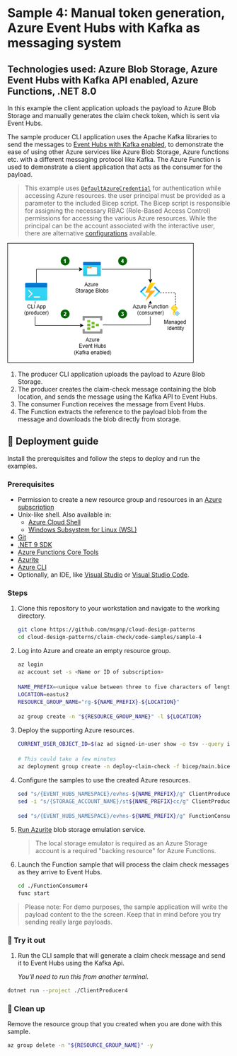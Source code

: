 # Sample 4: Manual token generation, Azure Event Hubs with Kafka as messaging system

## Technologies used: Azure Blob Storage, Azure Event Hubs with Kafka API enabled, Azure Functions, .NET 8.0

In this example the client application uploads the payload to Azure Blob Storage and manually generates the claim check token, which is sent via Event Hubs.

The sample producer CLI application uses the Apache Kafka libraries to send the messages to [Event Hubs with Kafka enabled](https://learn.microsoft.com/azure/event-hubs/event-hubs-create-kafka-enabled), to demonstrate the ease of using other Azure services like Azure Blob Storage, Azure functions etc. with a different messaging protocol like Kafka. The Azure Function is used to demonstrate a client application that acts as the consumer for the payload.

> This example uses [`DefaultAzureCredential`](https://learn.microsoft.com/dotnet/azure/sdk/authentication/#defaultazurecredential) for authentication while accessing Azure resources. the user principal must be provided as a parameter to the included Bicep script. The Bicep script is responsible for assigning the necessary RBAC (Role-Based Access Control) permissions for accessing the various Azure resources. While the principal can be the account associated with the interactive user, there are alternative [configurations](https://learn.microsoft.com/dotnet/azure/sdk/authentication/?tabs=command-line#exploring-the-sequence-of-defaultazurecredential-authentication-methods) available.

![A diagram showing a client CLI application acting as a producer and an Azure Function as the consumer, with Azure Blob Storage serving as the data store and Event Hubs as the messaging syste. The producer uploads the payload to Blob Storage, manually creates the claim-check message containing the blob location, and sends the message using the Kafka API to Event Hubs. The consumer Function receives the message from Event Hubs, extracts the reference, and dowloads the blob from the storage account.](images/sample-4-diagram.png)

1. The producer CLI application uploads the payload to Azure Blob Storage.
1. The producer creates the claim-check message containing the blob location, and sends the message using the Kafka API to Event Hubs.
1. The consumer Function receives the message from Event Hubs.
1. The Function extracts the reference to the payload blob from the message and downloads the blob directly from storage.

## :rocket: Deployment guide

Install the prerequisites and follow the steps to deploy and run the examples.

### Prerequisites

- Permission to create a new resource group and resources in an [Azure subscription](https://azure.com/free)
- Unix-like shell. Also available in:
  - [Azure Cloud Shell](https://shell.azure.com/)
  - [Windows Subsystem for Linux (WSL)](https://learn.microsoft.com/windows/wsl/install)
- [Git](https://git-scm.com/downloads)
- [.NET 9 SDK](https://dotnet.microsoft.com/download/dotnet/9.0)
- [Azure Functions Core Tools](https://learn.microsoft.com/azure/azure-functions/functions-run-local#install-the-azure-functions-core-tools)
- [Azurite](/azure/storage/common/storage-use-azurite)
- [Azure CLI](https://learn.microsoft.com/cli/azure/install-azure-cli)
- Optionally, an IDE, like  [Visual Studio](https://visualstudio.microsoft.com/downloads/) or [Visual Studio Code](https://code.visualstudio.com/).

### Steps

1. Clone this repository to your workstation and navigate to the working directory.

   ```bash
   git clone https://github.com/mspnp/cloud-design-patterns
   cd cloud-design-patterns/claim-check/code-samples/sample-4
   ```

1. Log into Azure and create an empty resource group.

   ```bash
   az login
   az account set -s <Name or ID of subscription>

   NAME_PREFIX=<unique value between three to five characters of length>
   LOCATION=eastus2
   RESOURCE_GROUP_NAME="rg-${NAME_PREFIX}-${LOCATION}"

   az group create -n "${RESOURCE_GROUP_NAME}" -l ${LOCATION}
   ```

1. Deploy the supporting Azure resources.

   ```bash
   CURRENT_USER_OBJECT_ID=$(az ad signed-in-user show -o tsv --query id)

   # This could take a few minutes
   az deployment group create -n deploy-claim-check -f bicep/main.bicep -g "${RESOURCE_GROUP_NAME}" -p namePrefix=$NAME_PREFIX principalId=$CURRENT_USER_OBJECT_ID
   ```

1. Configure the samples to use the created Azure resources.

   ```bash
   sed "s/{EVENT_HUBS_NAMESPACE}/evhns-${NAME_PREFIX}/g" ClientProducer4/appsettings.json.template >ClientProducer4/appsettings.json
   sed -i "s/{STORAGE_ACCOUNT_NAME}/st${NAME_PREFIX}cc/g" ClientProducer4/appsettings.json

   sed "s/{EVENT_HUBS_NAMESPACE}/evhns-${NAME_PREFIX}/g" FunctionConsumer4/local.settings.json.template > FunctionConsumer4/local.settings.json
   ```

1. [Run Azurite](https://learn.microsoft.com/azure/storage/common/storage-use-azurite#run-azurite) blob storage emulation service.

   > The local storage emulator is required as an Azure Storage account is a required "backing resource" for Azure Functions.

1. Launch the Function sample that will process the claim check messages as they arrive to Event Hubs.

   ```bash
   cd ./FunctionConsumer4
   func start
   ```

  > Please note: For demo purposes, the sample application will write the payload content to the the screen. Keep that in mind before you try sending really large payloads.

### :checkered_flag: Try it out

1. Run the CLI sample that will generate a claim check message and send it to Event Hubs using the Kafka Api.

   _You'll need to run this from another terminal._

  ```bash
  dotnet run --project ./ClientProducer4
  ```

### :broom: Clean up

Remove the resource group that you created when you are done with this sample.

```bash
az group delete -n "${RESOURCE_GROUP_NAME}" -y
```
